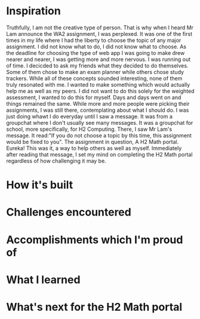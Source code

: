 # Inspiration
Truthfully, I am not the creative type of person. That is why when I heard Mr Lam announce the WA2 assignment, I was perplexed. It was one of the first times in my life where I had the liberty to choose the topic of any major assignment. I did not know what to do, I did not know what to choose. As the deadline for choosing the type of web app I was going to make drew nearer and nearer, I was getting more and more nervous. I was running out of time. I decicded to ask my friends what they decided to do themselves. Some of them chose to make an exam planner while others chose study trackers. While all of these concepts sounded interesting, none of them truly resonated with me. I wanted to make something which would actually help me as well as my peers. I did not want to do this solely for the weighted assessment, I wanted to do this for myself. Days and days went on and things remained the same. While more and more people were picking their assignments, I was still there, contemplating about what I should do. I was just doing whawt I do everyday until I saw a message. It was from a groupchat where I don't usually see many messages. It was a groupchat for school, more specifically, for H2 Computing. There, I saw Mr Lam's message. It read:"If you do not choose a topic by this time, this assignment would be fixed to you". The assignment in question, A H2 Math portal. Eureka! This was it, a way to help others as well as myself. Immediately after reading that message, I set my mind on completing the H2 Math portal regardless of how challenging it may be. 

# How it's built



# Challenges encountered




# Accomplishments which I'm proud of



# What I learned


# What's next for the H2 Math portal
